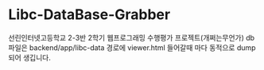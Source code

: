 # Libc-DataBase-Grabber

선린인터넷고등학교 2-3반 2학기 웹프로그래밍 수행평가 프로젝트(개쩌는무언가)
db파일은 backend/app/libc-data 경로에 viewer.html 들어갈때 마다 동적으로 dump 되어 생깁니다.
